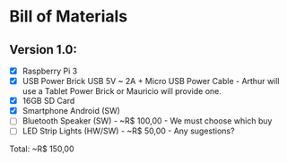 # Bill of Materials

## Version 1.0:
  - [x] Raspberry Pi 3
  - [x] USB Power Brick USB 5V ~ 2A + Micro USB Power Cable - Arthur will use a Tablet Power Brick or Mauricio will provide one.
  - [x] 16GB SD Card
  - [x] Smartphone Android (SW)
  - [ ] Bluetooth Speaker (SW) - ~R$ 100,00 - We must choose which buy
  - [ ] LED Strip Lights (HW/SW) - ~R$ 50,00 - Any sugestions?

Total: ~R$ 150,00
